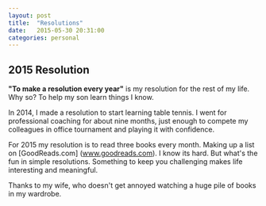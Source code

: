 ```yaml
---
layout: post
title:  "Resolutions"
date:   2015-05-30 20:31:00
categories: personal
---
```



2015 Resolution
----------------

**"To make a resolution every year"** is my resolution for the rest of my life. Why so? To help my son learn things I know.

In 2014, I made a resolution to start learning table tennis. I went for professional coaching for about nine months, just enough to compete my colleagues in office tournament and playing it with confidence.

For 2015 my resolution is to read three books every month. Making up a list on [GoodReads.com] (www.goodreads.com). I know its hard. But what's the fun in simple resolutions. Something to keep you challenging makes life interesting and meaningful.

Thanks to my wife, who doesn't get annoyed watching a huge pile of books in my wardrobe.

